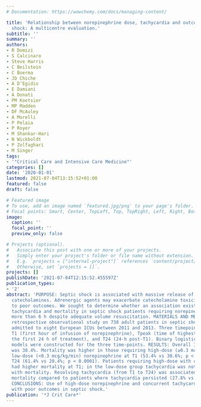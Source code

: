 ```yaml
---
# Documentation: https://wowchemy.com/docs/managing-content/

title: 'Relationship between norepinephrine dose, tachycardia and outcome in septic
  shock: A multicentre evaluation.'
subtitle: ''
summary: ''
authors:
- R Domizi
- S Calcinaro
- Steve Harris
- C Beilstein
- C Boerma
- JD Chiche
- A D’Egidio
- E Damiani
- A Donati
- PM Koetsier
- MP Madden
- DF McAuley
- A Morelli
- P Pelaia
- P Royer
- M Shankar-Hari
- N Wickboldt
- P Zolfaghari
- M Singer
tags:
- '"Critical Care and Intensive Care Medicine"'
categories: []
date: '2020-01-01'
lastmod: 2021-07-04T13:15:52+01:00
featured: false
draft: false

# Featured image
# To use, add an image named `featured.jpg/png` to your page's folder.
# Focal points: Smart, Center, TopLeft, Top, TopRight, Left, Right, BottomLeft, Bottom, BottomRight.
image:
  caption: ''
  focal_point: ''
  preview_only: false

# Projects (optional).
#   Associate this post with one or more of your projects.
#   Simply enter your project's folder or file name without extension.
#   E.g. `projects = ["internal-project"]` references `content/project/deep-learning/index.md`.
#   Otherwise, set `projects = []`.
projects: []
publishDate: '2021-07-04T12:15:52.455597Z'
publication_types:
- '2'
abstract: 'PURPOSE: Septic shock is associated with massive release of endogenous
  catecholamines. Adrenergic agents may exacerbate catecholamine toxicity and contribute
  to poor outcomes. We sought to determine whether an association existed between
  tachycardia and mortality in septic shock patients requiring norepinephrine for
  more than 6 h despite adequate volume resuscitation. MATERIALS AND METHODS: Multicentre
  retrospective observational study on 730 adult patients in septic shock consecutively
  admitted to eight European ICUs between 2011 and 2013. Three timepoints were selected:
  T1 (first hour of infusion of norepinephrine), Tpeak (time of highest dose during
  the first 24 h of treatment), and T24 (24-h post-T1). Binary logistic regression
  models were constructed for the three time-points. RESULTS: Overall ICU mortality
  was 38.4%. Mortality was higher in those requiring high-dose (≥0.3 mcg/kg/min) versus
  low-dose (<0.3 mcg/kg/min) norepinephrine at T1 (53.4% vs 30.6%; p < 0.001) and
  T24 (61.4% vs 20.4%; p < 0.0001). Patients requiring high-dose with concurrent tachycardia
  had higher mortality at T1; in the low-dose group tachycardia was not associated
  with mortality. Resolving tachycardia (from T1 to T24) was associated with lower
  mortality compared to patients where tachycardia persisted (27.8% vs 46.4%; p = 0.001).
  CONCLUSIONS: Use of high-dose norepinephrine and concurrent tachycardia are associated
  with poor outcomes in septic shock.'
publication: '*J Crit Care*'
---
```

